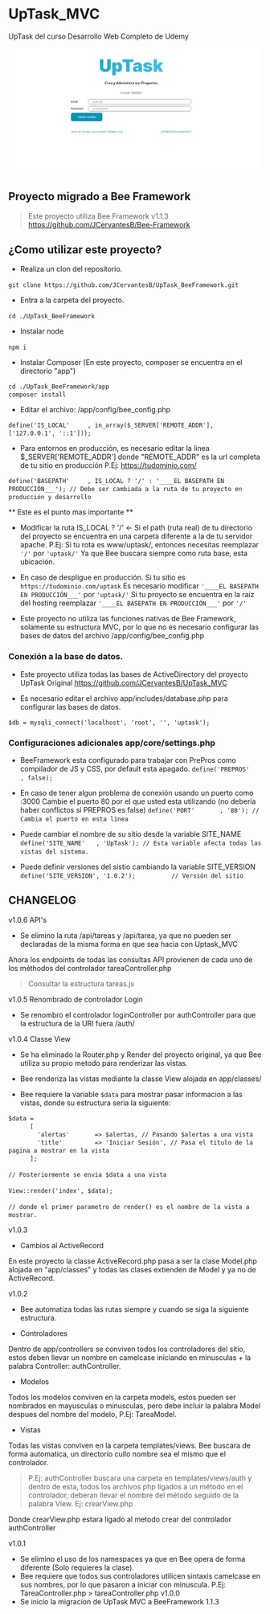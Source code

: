 # UpTask_MVC

UpTask del curso Desarrollo Web Completo de Udemy

![UpTask](https://github.com/JCervantesB/UpTask_MVC/blob/master/src/img/uptask.jpg?raw=true)

## Proyecto migrado a Bee Framework

> Este proyecto utiliza Bee Framework v1.1.3
> https://github.com/JCervantesB/Bee-Framework

## ¿Como utilizar este proyecto?

- Realiza un clon del repositorio.

`git clone https://github.com/JCervantesB/UpTask_BeeFramework.git`

- Entra a la carpeta del proyecto.

`cd ./UpTask_BeeFramework`

- Instalar node

`npm i`

- Instalar Composer (En este proyecto, composer se encuentra en el directorio "app")
~~~
cd ./UpTask_BeeFramework/app
composer install
~~~

- Editar el archivo: /app/config/bee_config.php
~~~
define('IS_LOCAL'     , in_array($_SERVER['REMOTE_ADDR'], ['127.0.0.1', '::1']));
~~~
- Para entornos en producción, es necesario editar la linea $_SERVER['REMOTE_ADDR'] donde "REMOTE_ADDR" es la url completa de tu sitio en producción P.Ej: https://tudominio.com/

~~~
define('BASEPATH'     , IS_LOCAL ? '/' : '____EL BASEPATH EN PRODUCCIÓN___'); // Debe ser cambiada a la ruta de tu proyecto en producción y desarrollo
~~~

** Este es el punto mas importante **

- Modificar la ruta IS_LOCAL ? '/' <- Si el path (ruta real) de tu directorio del proyecto se encuentra en una carpeta diferente a la de tu servidor apache.
P.Ej: Si tu rota es www/uptask/, entonces necesitas reemplazar  `'/'` por `'uptask/'`
Ya que Bee buscara siempre como ruta base, esta ubicación.

- En caso de despligue en producción.
Si tu sitio es `https://tudominio.com/uptask`
Es necesario modificar `'____EL BASEPATH EN PRODUCCIÓN___'` por `'uptask/'`
Si tu proyecto se encuentra en la raiz del hosting reemplazar `'____EL BASEPATH EN PRODUCCIÓN___'` por `'/'`

- Este proyecto no utiliza las funciones nativas de Bee Framework, solamente su estructura MVC, por lo que no es necesario configurar las bases de datos del archivo /app/config/bee_config.php

### Conexión a la base de datos.
- Este proyecto utiliza todas las bases de ActiveDirectory del proyecto UpTask Original https://github.com/JCervantesB/UpTask_MVC

- Es necesario editar el archivo app/includes/database.php para configurar las bases de datos.
~~~
$db = mysqli_connect('localhost', 'root', '', 'uptask');
~~~

### Configuraciones adicionales app/core/settings.php
- BeeFramework esta configurado para trabajar con PrePros como compilador de JS y CSS, por default esta apagado.
`define('PREPROS'     , false);`

- En caso de tener algun problema de conexión usando un puerto como :3000 
Cambie el puerto 80 por el que usted esta utilizando (no deberia haber conflictos si PREPROS es false)
`define('PORT'       , '80'); // Cambia el puerto en esta linea`

- Puede cambiar el nombre de su sitio desde la variable SITE_NAME
`define('SITE_NAME'   , 'UpTask'); // Esta variable afecta todas las vistas del sistema.`

- Puede definir versiones del sistio cambiando la variable SITE_VERSION
`define('SITE_VERSION', '1.0.2');          // Versión del sitio`

## CHANGELOG
v1.0.6
API's
- Se elimino la ruta /api/tareas y /api/tarea, ya que no pueden ser declaradas de la misma forma en que sea hacia con Uptask_MVC

Ahora los endpoints de todas las consultas API provienen de cada uno de los méthodos del controlador tareaController.php

> Consultar la estructura tareas.js

v1.0.5
Renombrado de controlador Login
- Se renombro el controlador loginController por authController para que la estructura de la URI fuera /auth/

v1.0.4
Classe View
- Se ha eliminado la Router.php y Render del proyecto original, ya que Bee utiliza su propio metodo para renderizar las vistas.

- Bee renderiza las vistas mediante la classe View alojada en app/classes/

- Bee requiere la variable `$data` para mostrar pasar informacion a las vistas, donde su estructura seria la siguiente:

~~~
$data =
      [
        'alertas'       => $alertas, // Pasando $alertas a una vista
        'title'         => 'Iniciar Sesión', // Pasa el titulo de la pagina a mostrar en la vista
      ];

// Posteriormente se envia $data a una vista

View::render('index', $data);

// donde el primer parametro de render() es el nombre de la vista a mostrar.
~~~

v1.0.3
- Cambios al ActiveRecord

En este proyecto la classe ActiveRecord.php pasa a ser la clase Model.php alojada en "app/classes" y todas las clases extienden de Model y ya no de ActiveRecord.

v1.0.2
- Bee automatiza todas las rutas siempre y cuando se siga la siguiente estructura.

- Controladores

Dentro de app/controllers se conviven todos los controladores del sitio, estos deben llevar un nombre en camelcase iniciando en minusculas + la palabra Controller: authController.

- Modelos

Todos los modelos conviven en la carpeta models, estos pueden ser nombrados en mayusculas o minusculas, pero debe incluir la palabra Model despues del nombre del modelo, P.Ej: TareaModel.

- Vistas

Todas las vistas conviven en la carpeta templates/views.
Bee buscara de forma automatica, un directorio cullo nombre sea el mismo que el controlador.

> P.Ej: authController buscara una carpeta en templates/views/auth y dentro de esta, todos los archivos php ligados a un método en el controlador, deberan llevar el nombre del método seguido de la palabra View. Ej: crearView.php

Donde crearView.php estara ligado al metodo crear del controlador authController

v1.0.1
- Se elimino el uso de los namespaces ya que en Bee opera de forma diferente (Solo requieres la clase).
- Bee requiere que todos sus controladores utilicen sintaxis camelcase en sus nombres, por lo que pasaron a iniciar con minuscula. P.Ej: TareaController.php > tareaController.php
v1.0.0
- Se inicio la migracion de UpTask MVC a BeeFramework 1.1.3